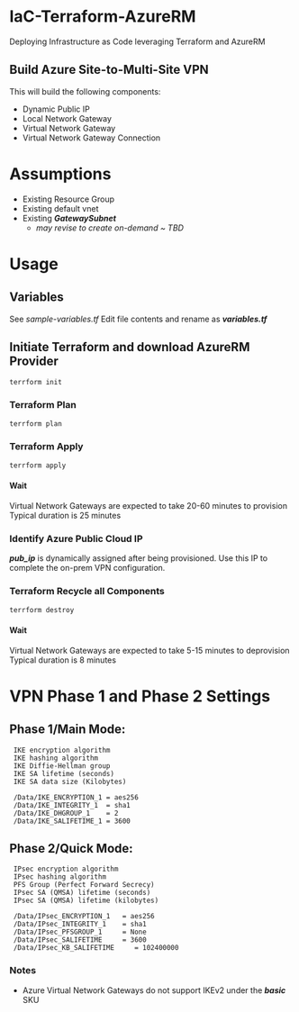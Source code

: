 # IaC-Terraform-AzureRM
Deploying Infrastructure as Code leveraging Terraform and AzureRM

## Build Azure Site-to-Multi-Site VPN
This will build the following components:
* Dynamic Public IP
* Local Network Gateway
* Virtual Network Gateway
* Virtual Network Gateway Connection

# Assumptions
* Existing Resource Group
* Existing default vnet
* Existing __*GatewaySubnet*__
     * *may revise to create on-demand ~ TBD*

# Usage
## Variables
See *sample-variables.tf*
Edit file contents and rename as __*variables.tf*__

## Initiate Terraform and download AzureRM Provider
```terraform
terrform init
```

### Terraform Plan
```terraform
terrform plan
```

### Terraform Apply
```terraform
terrform apply
```

#### Wait
Virtual Network Gateways are expected to take 20-60 minutes to provision
Typical duration is 25 minutes


### Identify Azure Public Cloud IP
__*pub_ip*__ is dynamically assigned after being provisioned.  Use this IP to complete the on-prem VPN configuration.  


### Terraform Recycle all Components
```terraform
terrform destroy
```

#### Wait
Virtual Network Gateways are expected to take 5-15 minutes to deprovision
Typical duration is 8 minutes


# VPN Phase 1 and Phase 2 Settings
## Phase 1/Main Mode:
     IKE encryption algorithm
     IKE hashing algorithm
     IKE Diffie-Hellman group
     IKE SA lifetime (seconds)
     IKE SA data size (Kilobytes) 

     /Data/IKE_ENCRYPTION_1 = aes256
     /Data/IKE_INTEGRITY_1  = sha1
     /Data/IKE_DHGROUP_1    = 2
     /Data/IKE_SALIFETIME_1 = 3600
 

## Phase 2/Quick Mode:
     IPsec encryption algorithm
     IPsec hashing algorithm
     PFS Group (Perfect Forward Secrecy)
     IPsec SA (QMSA) lifetime (seconds)
     IPsec SA (QMSA) lifetime (kilobytes) 

     /Data/IPsec_ENCRYPTION_1 	= aes256
     /Data/IPsec_INTEGRITY_1  	= sha1
     /Data/IPsec_PFSGROUP_1   	= None
     /Data/IPsec_SALIFETIME   	= 3600
     /Data/IPsec_KB_SALIFETIME     = 102400000


### Notes
* Azure Virtual Network Gateways do not support IKEv2 under the __*basic*__ SKU